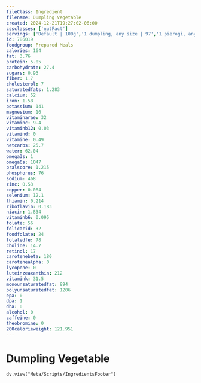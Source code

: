 ```yaml
---
fileClass: Ingredient
filename: Dumpling Vegetable
created: 2024-12-21T19:27:02-06:00
cssclasses: ['nutFact']
servings: ['Default | 100g','1 dumpling, any size | 97','1 pierogi, any size | 46']
id: 786019
foodgroup: Prepared Meals
calories: 164
fat: 3.76
protein: 5.05
carbohydrate: 27.4
sugars: 0.93
fiber: 1.7
cholesterol: 7
saturatedfats: 1.283
calcium: 52
iron: 1.58
potassium: 141
magnesium: 16
vitaminarae: 32
vitaminc: 9.4
vitaminb12: 0.03
vitamind: 0
vitamine: 0.49
netcarbs: 25.7
water: 62.04
omega3s: 1
omega6s: 1047
pralscore: 1.215
phosphorus: 76
sodium: 468
zinc: 0.53
copper: 0.084
selenium: 12.1
thiamin: 0.214
riboflavin: 0.183
niacin: 1.834
vitaminb6: 0.095
folate: 56
folicacid: 32
foodfolate: 24
folatedfe: 78
choline: 14.7
retinol: 17
carotenebeta: 180
carotenealpha: 0
lycopene: 0
luteinzeaxanthin: 212
vitamink: 31.5
monounsaturatedfat: 894
polyunsaturatedfat: 1206
epa: 0
dpa: 1
dha: 0
alcohol: 0
caffeine: 0
theobromine: 0
200calorieweight: 121.951
---
```


# Dumpling Vegetable

```dataviewjs
dv.view("Meta/Scripts/IngredientsFooter")
```